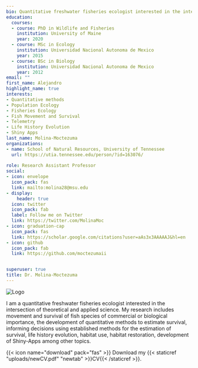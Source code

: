 ```yaml
---
bio: Quantitative freshwater fisheries ecologist interested in the intersection of theoretical and applied science.
education:
  courses:
  - course: PhD in Wildlife and Fisheries
    institution: University of Maine
    year: 2020
  - course: MSc in Ecology
    institution: Universidad Nacional Autonoma de Mexico
    year: 2015
  - course: BSc in Biology
    institution: Universidad Nacional Autonoma de Mexico
    year: 2012
email: ""
first_name: Alejandro
highlight_name: true
interests:
- Quantitative methods
- Population Ecology
- Fisheries Ecology
- Fish Movement and Survival
- Telemetry
- Life History Evolution
- Shiny Apps
last_name: Molina-Moctezuma
organizations:
- name: School of Natural Resources, University of Tennessee
  url: https://utia.tennessee.edu/person/?id=163076/
  
role: Research Assistant Professor
social:
- icon: envelope
  icon_pack: fas
  link: mailto:molina28@msu.edu
- display:
    header: true
  icon: twitter
  icon_pack: fab
  label: Follow me on Twitter
  link: https://twitter.com/MolinaMoc
- icon: graduation-cap
  icon_pack: fas
  link: https://scholar.google.com/citations?user=aAs3x3AAAAAJ&hl=en
- icon: github
  icon_pack: fab
  link: https://github.com/moctezumaii


superuser: true
title: Dr. Molina-Moctezuma
---
```



![Logo](icon.png)

I am a quantitative freshwater fisheries ecologist interested in the intersection of theoretical and applied science. My research includes movement and survival of fish species of commercial or biological importance, the development of quantitative methods to estimate survival, informing decisions using established methods for the estimation of survival, life history evolution, habitat use, habitat restoration, development of Shiny-Apps among other topics. 

{{< icon name="download" pack="fas" >}} Download my {{< staticref "uploads/newCV.pdf" "newtab" >}}CV{{< /staticref >}}.
